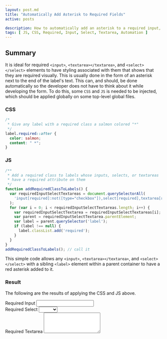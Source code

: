 ```yaml
---
layout: post.md
title: "Automatically Add Asterisk to Required Fields"
active: posts

description: How to automatically add an asterisk to a required input, textarea, or select element. 
tags: [ JS, CSS, Required, Input, Select, Textarea, Automation ]
---
```


## Summary

It is ideal for required `<input>`, `<textarea></textarea>`, and `<select></select>` elements to have styling associated with them that shows that they are required visually. This is usually done in the form of an asterisk next to the end of the label's text. This can, and should, be done automatically so the developer does not have to think about it while developing the form. To do this, some `CSS` and `JS` is needed to be injected, which should be applied globally on some top-level global files.

### CSS

```css
/*
 * Give any label with a required class a salmon colored "*"
 */
label.required::after {
  color: salmon;
  content: " *";
}
```

### JS

```js
/**
 * Add a required class to labels whose inputs, selects, or textareas
 * have a required attribute on them
 */
function addRequiredClassToLabels() {
  var requiredInputSelectTextareas = document.querySelectorAll(
    'input[required]:not([type="checkbox"]),select[required],textarea[required]'
  );
  for (var i = 0; i < requiredInputSelectTextareas.length; i++) {
    var requiredInputSelectTextarea = requiredInputSelectTextareas[i];
    var parent = requiredInputSelectTextarea.parentElement;
    var label = parent.querySelector('label');
    if (label !== null) {
      label.classList.add('required');
    }
  }
}
addRequiredClassToLabels(); // call it
```

This simple code allows any `<input>`, `<textarea></textarea>`, and `<select></select>` with a sibling `<label>` element within a parent container to have a red asterisk added to it.

### Result

The following are the results of applying the CSS and JS above.

<div class="form-group my-2">
  <label for="required_field1">Required Input</label>
  <input type="text" class="form-control" name="required_field1" id="required_field1" required>
</div>
<div class="form-group my-2">
<label for="required_field2">Required Select</label>
<select id="required_field2" name="required_field2" class="form-control" required>
  <option value=""></option>
  <option value="lorem">Lorem</option>
  <option value="ipsum">Ipsum</option>
</select>
</div>
<div class="form-group my-2">
<label for="required_field3">Required Textarea</label>
<textarea id="required_field3" name="required_field3" rows="4" required class="form-control"></textarea>
</div>
